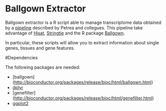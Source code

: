 # Ballgown Extractor

Ballgown extractor is a R script able to manage transcriptome data obtained by a [pipeline](https://www.ncbi.nlm.nih.gov/pubmed/27560171) described by Petrea and collegues. This pipeline take advantage of [Hisat](https://ccb.jhu.edu/software/hisat2/index.shtml), [Stringtie](https://ccb.jhu.edu/software/stringtie/) and the R package [Ballgown](http://bioconductor.org/packages/release/bioc/html/ballgown.html).

In particular, these scripts will allow you to extract information about single genes, tissues and gene features.

#Dependencies

The following packages are needed:

- [ballgown] (http://bioconductor.org/packages/release/bioc/html/ballgown.html)
- [dplyr](https://cran.r-project.org/web/packages/dplyr/README.html)
- [genefilter] (http://bioconductor.org/packages/release/bioc/html/genefilter.html)
- [ggplot2](http://ggplot2.org/)